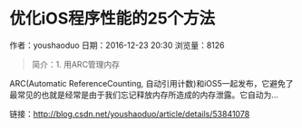 # 优化iOS程序性能的25个方法
作者：youshaoduo
日期：2016-12-23 20:30
浏览量：8126
> 简介：1. 用ARC管理内存

ARC(Automatic ReferenceCounting, 自动引用计数)和iOS5一起发布，它避免了最常见的也就是经常是由于我们忘记释放内存所造成的内存泄露。它自动为...

 链接：http://blog.csdn.net/youshaoduo/article/details/53841078
